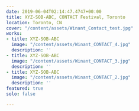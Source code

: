 ```yaml
---
date: 2019-06-04T02:14:47.4747+00:00
title: XYZ-SOB-ABC, CONTACT Festival, Toronto
location: Toronto, CN
cover: "/content/assets/Winant_Contact_test.jpg"
works:
- title: XYZ-SOB-ABC
  image: "/content/assets/Winant_CONTACT_4.jpg"
  description: ''
- title: XYZ-SOB-ABC
  image: "/content/assets/Winant_CONTACT_3.jpg"
  description: ''
- title: XYZ-SOB-ABC
  image: "/content/assets/Winant_CONTACT_2.jpg"
  description: ''
featured: true
solo: false

---
```


